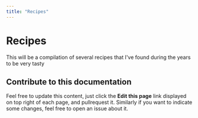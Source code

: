 ```yaml
---
title: "Recipes"
---
```


# Recipes

This will be a compilation of several recipes that I've found during the years to be very tasty

## Contribute to this documentation
Feel free to update this content, just click the **Edit this page** link displayed on top right of each page, and pullrequest it. Similarly if you want to indicate some changes, feel free to open an issue about it.
